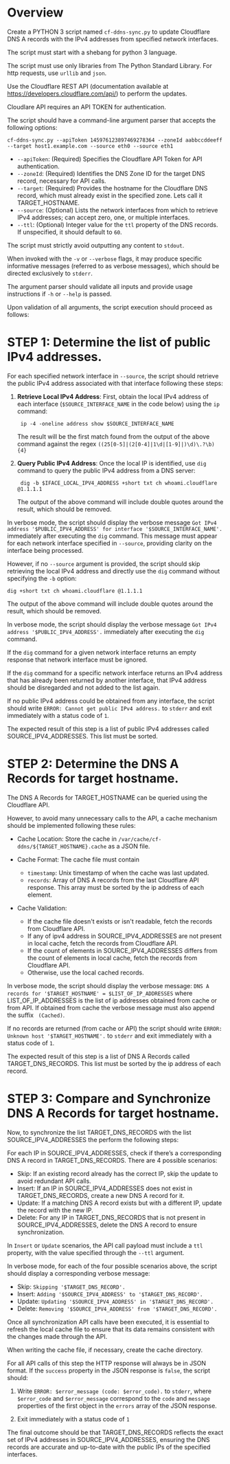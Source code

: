 # Overview

Create a PYTHON 3 script named `cf-ddns-sync.py` to update Cloudflare DNS A records with the IPv4 addresses from specified network interfaces.

The script must start with a shebang for python 3 language.

The script must use only libraries from The Python Standard Library. For http requests, use `urllib` and `json`.

Use the Cloudflare REST API (documentation available at https://developers.cloudflare.com/api/) to perform the updates.

Cloudlare API requires an API TOKEN for authentication.



The script should have a command-line argument parser that accepts the following options:

    cf-ddns-sync.py --apiToken 145976123897469278364 --zoneId aabbccddeeff --target host1.example.com --source eth0 --source eth1

- `--apiToken`: (Required) Specifies the Cloudflare API Token for API authentication.
- `--zoneId`: (Required) Identifies the DNS Zone ID for the target DNS record, necessary for API calls.
- `--target`: (Required) Provides the hostname for the Cloudflare DNS record, which must already exist in the specified zone. Lets call it TARGET_HOSTNAME.
- `--source`: (Optional) Lists the network interfaces from which to retrieve IPv4 addresses; can accept zero, one, or multiple interfaces.
- `--ttl`: (Optional) Integer value for the `ttl` property of the DNS records.  If unspecified, it should default to `60`.

The script must strictly avoid outputting any content to `stdout`.

When invoked with the `-v` or `--verbose` flags, it may produce specific informative messages (referred to as verbose messages), which should be directed exclusively to `stderr`.

The argument parser should validate all inputs and provide usage instructions if `-h` or `--help` is passed.

Upon validation of all arguments, the script execution should proceed as follows:



# STEP 1: Determine the list of public IPv4 addresses.

For each specified network interface in `--source`, the script should retrieve the public IPv4 address associated with that interface following these steps:

1. **Retrieve Local IPv4 Address**: First, obtain the local IPv4 address of each interface (`$SOURCE_INTERFACE_NAME` in the code below) using the `ip` command:

        ip -4 -oneline address show $SOURCE_INTERFACE_NAME

    The result will be the first match found from the output of the above command against the regex `((25[0-5]|(2[0-4]|1\d|[1-9]|)\d)\.?\b){4}`

2. **Query Public IPv4 Address**: Once the local IP is identified, use `dig` command to query the public IPv4 address from a DNS server:

        dig -b $IFACE_LOCAL_IPV4_ADDRESS +short txt ch whoami.cloudflare @1.1.1.1

    The output of the above command will include double quotes around the result, which should be removed.

In verbose mode, the script should display the verbose message `Got IPv4 address '$PUBLIC_IPV4_ADDRESS' for interface '$SOURCE_INTERFACE_NAME'.` immediately after executing the `dig` command. This message must appear for each network interface specified in `--source`, providing clarity on the interface being processed.



However, if no `--source` argument is provided, the script should skip retrieving the local IPv4 address and directly use the `dig` command without specifying the `-b` option:

    dig +short txt ch whoami.cloudflare @1.1.1.1

The output of the above command will include double quotes around the result, which should be removed.



In verbose mode, the script should display the verbose message `Got IPv4 address '$PUBLIC_IPV4_ADDRESS'.` immediately after executing the `dig` command.

If the `dig` command for a given network interface returns an empty response that network interface must be ignored.

If the `dig` command for a specific network interface returns an IPv4 address that has already been returned by another interface, that IPv4 address should be disregarded and not added to the list again.

If no public IPv4 address could be obtained from any interface, the script should write `ERROR: Cannot get public IPv4 address.` to `stderr` and exit immediately with a status code of `1`.

The expected result of this step is a list of public IPv4 addresses called SOURCE_IPV4_ADDRESSES. This list must be sorted.



# STEP 2: Determine the DNS A Records for target hostname.

The DNS A Records for TARGET_HOSTNAME can be queried using the Cloudflare API.

However, to avoid many unnecessary calls to the API, a cache mechanism should be implemented following these rules:

   - Cache Location: Store the cache in `/var/cache/cf-ddns/${TARGET_HOSTNAME}.cache` as a JSON file.

   - Cache Format: The cache file must contain
      - `timestamp`: Unix timestamp of when the cache was last updated.
      - `records`: Array of DNS A records from the last Cloudflare API response. This array must be sorted by the ip address of each element.

   - Cache Validation:
      - If the cache file doesn't exists or isn't readable, fetch the records from Cloudflare API.
      - If any of ipv4 address in SOURCE_IPV4_ADDRESSES are not present in local cache, fetch the records from Cloudflare API.
      - If the count of elements in SOURCE_IPV4_ADDRESSES differs from the count of elements in local cache, fetch the records from Cloudflare API.
      - Otherwise, use the local cached records.

   In verbose mode, the script should display the verbose message: `DNS A records for '$TARGET_HOSTNAME' = $LIST_OF_IP_ADDRESSES` where LIST_OF_IP_ADDRESSES is the list of ip addresses obtained from cache or from API. If obtained from cache the verbose message must also append the suffix ` (Cached)`.
   
   If no records are returned (from cache or API) the script should write `ERROR: Unknown host '$TARGET_HOSTNAME'.` to `stderr` and exit immediately with a status code of `1`.

   The expected result of this step is a list of DNS A Records called TARGET_DNS_RECORDS. This list must be sorted by the ip address of each record.



# STEP 3: Compare and Synchronize DNS A Records for target hostname.

Now, to synchronize the list TARGET_DNS_RECORDS with the list SOURCE_IPV4_ADDRESSES the perform the following steps:

For each IP in SOURCE_IPV4_ADDRESSES, check if there’s a corresponding DNS A record in TARGET_DNS_RECORDS. There are 4 possible scenarios:

  - Skip: If an existing record already has the correct IP, skip the update to avoid redundant API calls.
  - Insert: If an IP in SOURCE_IPV4_ADDRESSES does not exist in TARGET_DNS_RECORDS, create a new DNS A record for it.
  - Update: If a matching DNS A record exists but with a different IP, update the record with the new IP.
  - Delete: For any IP in TARGET_DNS_RECORDS that is not present in SOURCE_IPV4_ADDRESSES, delete the DNS A record to ensure synchronization.

In `Insert` or `Update` scenarios, the API call payload must include a `ttl` property, with the value specified through the `--ttl` argument.

In verbose mode, for each of the four possible scenarios above, the script should display a corresponding verbose message:
  - Skip: `Skipping '$TARGET_DNS_RECORD'.`
  - Insert: `Adding '$SOURCE_IPV4_ADDRESS' to '$TARGET_DNS_RECORD'.`
  - Update: `Updating '$SOURCE_IPV4_ADDRESS' in '$TARGET_DNS_RECORD'.`
  - Delete: `Removing '$SOURCE_IPV4_ADDRESS' from '$TARGET_DNS_RECORD'.`

Once all synchronization API calls have been executed, it is essential to refresh the local cache file to ensure that its data remains consistent with the changes made through the API.

When writing the cache file, if necessary, create the cache directory.

For all API calls of this step the HTTP response will always be in JSON format. If the `success` property in the JSON response is `false`, the script should:

  1. Write `ERROR: $error_message (code: $error_code).` to `stderr`, where `$error_code` and `$error_message` correspond to the `code` and `message` properties of the first object in the `errors` array of the JSON response.

  2. Exit immediately with a status code of `1`



The final outcome should be that TARGET_DNS_RECORDS reflects the exact set of IPv4 addresses in SOURCE_IPV4_ADDRESSES, ensuring the DNS records are accurate and up-to-date with the public IPs of the specified interfaces.
